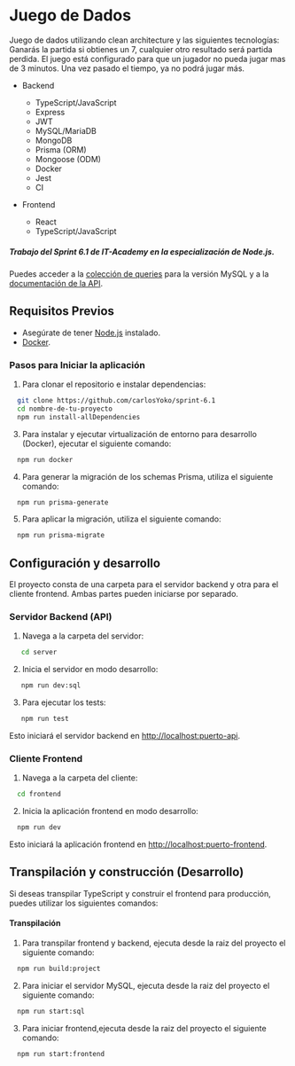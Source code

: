 # Juego de Dados

Juego de dados utilizando clean architecture y las siguientes tecnologías:
Ganarás la partida si obtienes un 7, cualquier otro resultado será partida perdida.
El juego está configurado para que un jugador no pueda jugar mas de 3 minutos. Una vez pasado el tiempo,
ya no podrá jugar más.

- Backend

  - TypeScript/JavaScript
  - Express
  - JWT
  - MySQL/MariaDB
  - MongoDB
  - Prisma (ORM)
  - Mongoose (ODM)
  - Docker
  - Jest
  - CI

- Frontend
  - React
  - TypeScript/JavaScript

##### Trabajo del Sprint 6.1 de IT-Academy en la especialización de Node.js.

Puedes acceder a la [colección de queries](./postman_collection.json) para la versión MySQL y a la [documentación de la API](API.md).

## Requisitos Previos

- Asegúrate de tener [Node.js](https://nodejs.org/) instalado.
- [Docker](https://www.docker.com/).

### Pasos para Iniciar la aplicación

1. Para clonar el repositorio e instalar dependencias:

```bash
  git clone https://github.com/carlosYoko/sprint-6.1
  cd nombre-de-tu-proyecto
  npm run install-allDependencies

```

3. Para instalar y ejecutar virtualización de entorno para desarrollo (Docker), ejecutar el siguiente comando:

```bash
  npm run docker
```

4. Para generar la migración de los schemas Prisma, utiliza el siguiente comando:

```bash
  npm run prisma-generate
```

5. Para aplicar la migración, utiliza el siguiente comando:

```bash
  npm run prisma-migrate
```

## Configuración y desarrollo

El proyecto consta de una carpeta para el servidor backend y otra para el cliente frontend. Ambas partes pueden iniciarse por separado.

### Servidor Backend (API)

1. Navega a la carpeta del servidor:

```bash
   cd server
```

2. Inicia el servidor en modo desarrollo:

```bash
   npm run dev:sql
```

3. Para ejecutar los tests:

```bash
   npm run test
```

Esto iniciará el servidor backend en [http://localhost:puerto-api](http://localhost:puerto-api).

### Cliente Frontend

1. Navega a la carpeta del cliente:

```bash
  cd frontend
```

2. Inicia la aplicación frontend en modo desarrollo:

```bash
  npm run dev
```

Esto iniciará la aplicación frontend en [http://localhost:puerto-frontend](http://localhost:puerto-frontend).

## Transpilación y construcción (Desarrollo)

Si deseas transpilar TypeScript y construir el frontend para producción, puedes utilizar los siguientes comandos:

#### Transpilación

1. Para transpilar frontend y backend, ejecuta desde la raiz del proyecto el siguiente comando:

```bash
  npm run build:project
```

2. Para iniciar el servidor MySQL, ejecuta desde la raiz del proyecto el siguiente comando:

```bash
  npm run start:sql
```

3. Para iniciar frontend,ejecuta desde la raiz del proyecto el siguiente comando:

```bash
  npm run start:frontend
```
